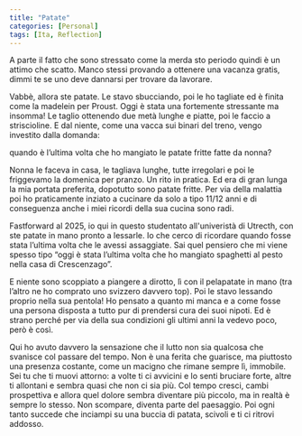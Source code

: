 ```yaml
---
title: "Patate"
categories: [Personal]
tags: [Ita, Reflection]
---
```


A parte il fatto che sono stressato come la merda sto periodo quindi è un attimo che scatto. 
Manco stessi provando a ottenere una vacanza gratis, dimmi te se uno deve dannarsi per trovare da lavorare.

Vabbè, allora ste patate. Le stavo sbucciando, poi le ho tagliate ed è finita come la madelein per Proust.
Oggi è stata una fortemente stressante ma insomma! Le taglio ottenendo due metà lunghe e piatte, poi le faccio a striscioline. E dal niente, come una vacca sui binari del treno, vengo investito dalla domanda: 

quando è l’ultima volta che ho mangiato le patate fritte fatte da nonna?

Nonna le faceva in casa, le tagliava lunghe, tutte irregolari e poi le friggevamo la domenica per pranzo.
Un rito in pratica. Ed era di gran lunga la mia portata preferita, dopotutto sono patate fritte. 
Per via della malattia poi ho praticamente inziato a cucinare da solo a tipo 11/12 anni e di conseguenza anche i miei ricordi della sua cucina sono radi. 

Fastforward al 2025, io qui in questo studentato all'univeristà di Utrecth, con ste patate in mano pronto a lessarle. 
Io che cerco di ricordare quando fosse stata l’ultima volta che le avessi assaggiate. 
Sai quel pensiero che mi viene spesso tipo “oggi è stata l’ultima volta che ho mangiato spaghetti al pesto nella casa di Crescenzago”.

E niente sono scoppiato a piangere a dirotto, lì con il pelapatate in mano (tra l’altro ne ho comprato uno svizzero davvero top). 
Poi le stavo lessando proprio nella sua pentola! Ho pensato a quanto mi manca e a come fosse una persona disposta a tutto pur di prendersi cura dei suoi nipoti.
Ed è strano perché per via della sua condizioni gli ultimi anni la vedevo poco, però è così.

Qui ho avuto davvero la sensazione che il lutto non sia qualcosa che svanisce col passare del tempo. Non è una ferita che guarisce, ma piuttosto una presenza costante, come un macigno che rimane sempre lì, immobile.
Sei tu che ti muovi attorno: a volte ti ci avvicini e lo senti bruciare forte, altre ti allontani e sembra quasi che non ci sia più. 
Col tempo cresci, cambi prospettiva e allora quel dolore sembra diventare più piccolo, ma in realtà è sempre lo stesso. Non scompare, diventa parte del paesaggio. Poi ogni tanto succede che inciampi su una buccia di patata, scivoli e ti ci ritrovi addosso.
